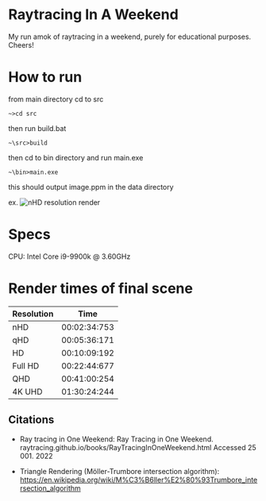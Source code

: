 # Raytracing In A Weekend
My run amok of raytracing in a weekend, purely for educational purposes. Cheers!

# How to run
from main directory cd to src
```
~>cd src
```
then run build.bat
```
~\src>build
```
then cd to bin directory and run main.exe
```
~\bin>main.exe
```
this should output image.ppm in the data directory

ex.
![nHD resolution render](https://github.com/SFujiN/raytracing_in_a_weekend/tree/main/data/image.ppm?raw=true)

# Specs

CPU: Intel Core i9-9900k @ 3.60GHz

# Render times of final scene
| Resolution | Time         |
| :---       | :---:        |
| nHD        | 00:02:34:753 |
| qHD        | 00:05:36:171 |
| HD         | 00:10:09:192 |
| Full HD    | 00:22:44:677 |
| QHD        | 00:41:00:254 |
| 4K UHD     | 01:30:24:244 |

## Citations
- Ray tracing in One Weekend:
Ray Tracing in One Weekend. raytracing.github.io/books/RayTracingInOneWeekend.html
Accessed 25 001. 2022

- Triangle Rendering (Möller-Trumbore intersection algorithm):
https://en.wikipedia.org/wiki/M%C3%B6ller%E2%80%93Trumbore_intersection_algorithm